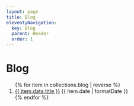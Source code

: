 ```yaml
---
layout: page
title: Blog
eleventyNavigation:
  key: Blog
  parent: Header
  order: 1
---
```


# Blog

<ol class="stack list">
  {% for item in collections.blog | reverse %}
  <li>
    <a href="{{ item.url}}">{{ item.data.title }}</a>
    <time datetime="{{ item.date | toISO }}">{{ item.date | formatDate }}</time>
  </li>
  {% endfor %}
</ol>

